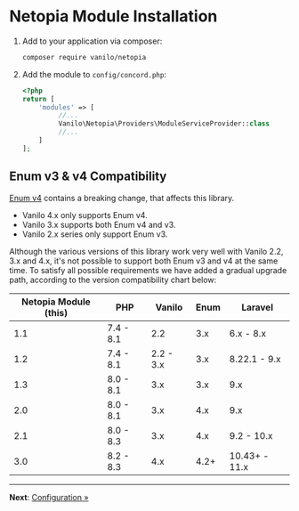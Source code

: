 # Netopia Module Installation

1. Add to your application via composer:
    ```bash
    composer require vanilo/netopia 
    ```
2. Add the module to `config/concord.php`:
    ```php
    <?php
    return [
        'modules' => [
             //...
             Vanilo\Netopia\Providers\ModuleServiceProvider::class
             //...
        ]
    ]; 
    ```

## Enum v3 & v4 Compatibility

[Enum v4](https://konekt.dev/enum/4.x/upgrade#return-argument-and-attribute-types)
contains a breaking change, that affects this library.

- Vanilo 4.x only supports Enum v4.
- Vanilo 3.x supports both Enum v4 and v3.
- Vanilo 2.x series only support Enum v3.

Although the various versions of this library work very well with Vanilo 2.2, 3.x and 4.x,
it's not possible to support both Enum v3 and v4 at the same time. To satisfy all possible
requirements we have added a gradual upgrade path, according to the version compatibility chart below:

| Netopia Module (this) | PHP       | Vanilo    | Enum | Laravel       |
|-----------------------|-----------|-----------|------|---------------|
| 1.1                   | 7.4 - 8.1 | 2.2       | 3.x  | 6.x - 8.x     |
| 1.2                   | 7.4 - 8.1 | 2.2 - 3.x | 3.x  | 8.22.1 - 9.x  |
| 1.3                   | 8.0 - 8.1 | 3.x       | 3.x  | 9.x           |
| 2.0                   | 8.0 - 8.1 | 3.x       | 4.x  | 9.x           |
| 2.1                   | 8.0 - 8.3 | 3.x       | 4.x  | 9.2 - 10.x    |
| 3.0                   | 8.2 - 8.3 | 4.x       | 4.2+ | 10.43+ - 11.x |

---

**Next**: [Configuration &raquo;](configuration.md)

